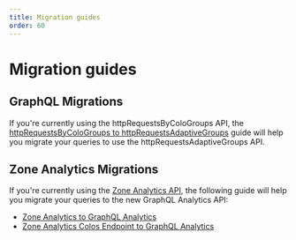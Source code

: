 ```yaml
---
title: Migration guides
order: 60
---
```


# Migration guides

## GraphQL Migrations
If you're currently using the httpRequestsByColoGroups API, the [httpRequestsByColoGroups to httpRequestsAdaptiveGroups](/migration-guides/httpRequestsByColoGroups-to-httpRequestsAdaptiveGroups) guide will help you migrate your queries to use the httpRequestsAdaptiveGroups API.

## Zone Analytics Migrations

If you're currently using the [Zone Analytics API](https://api.cloudflare.com/#zone-analytics-properties), the following guide will help you migrate your queries to the new GraphQL Analytics API:

- [Zone Analytics to GraphQL Analytics](/migration-guides/zone-analytics/)
- [Zone Analytics Colos Endpoint to GraphQL Analytics](/migration-guides/zone-analytics-colos/)

